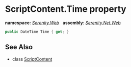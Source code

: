 # ScriptContent.Time property
**namespace:** *[Serenity.Web](../../README.md#serenity.web-namespace)*   **assembly**: *[Serenity.Net.Web](../../README.md)*

```csharp
public DateTime Time { get; }
```

## See Also

* class [ScriptContent](../ScriptContent.md)